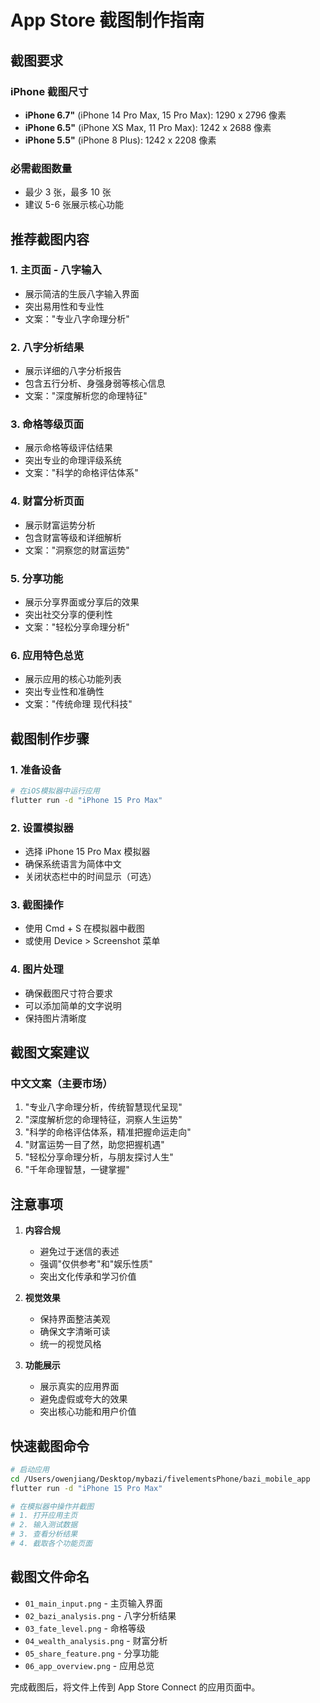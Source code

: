 # App Store 截图制作指南

## 截图要求

### iPhone 截图尺寸
- **iPhone 6.7"** (iPhone 14 Pro Max, 15 Pro Max): 1290 x 2796 像素
- **iPhone 6.5"** (iPhone XS Max, 11 Pro Max): 1242 x 2688 像素
- **iPhone 5.5"** (iPhone 8 Plus): 1242 x 2208 像素

### 必需截图数量
- 最少 3 张，最多 10 张
- 建议 5-6 张展示核心功能

## 推荐截图内容

### 1. 主页面 - 八字输入
- 展示简洁的生辰八字输入界面
- 突出易用性和专业性
- 文案："专业八字命理分析"

### 2. 八字分析结果
- 展示详细的八字分析报告
- 包含五行分析、身强身弱等核心信息
- 文案："深度解析您的命理特征"

### 3. 命格等级页面
- 展示命格等级评估结果
- 突出专业的命理评级系统
- 文案："科学的命格评估体系"

### 4. 财富分析页面
- 展示财富运势分析
- 包含财富等级和详细解析
- 文案："洞察您的财富运势"

### 5. 分享功能
- 展示分享界面或分享后的效果
- 突出社交分享的便利性
- 文案："轻松分享命理分析"

### 6. 应用特色总览
- 展示应用的核心功能列表
- 突出专业性和准确性
- 文案："传统命理 现代科技"

## 截图制作步骤

### 1. 准备设备
```bash
# 在iOS模拟器中运行应用
flutter run -d "iPhone 15 Pro Max"
```

### 2. 设置模拟器
- 选择 iPhone 15 Pro Max 模拟器
- 确保系统语言为简体中文
- 关闭状态栏中的时间显示（可选）

### 3. 截图操作
- 使用 Cmd + S 在模拟器中截图
- 或使用 Device > Screenshot 菜单

### 4. 图片处理
- 确保截图尺寸符合要求
- 可以添加简单的文字说明
- 保持图片清晰度

## 截图文案建议

### 中文文案（主要市场）
1. "专业八字命理分析，传统智慧现代呈现"
2. "深度解析您的命理特征，洞察人生运势"
3. "科学的命格评估体系，精准把握命运走向"
4. "财富运势一目了然，助您把握机遇"
5. "轻松分享命理分析，与朋友探讨人生"
6. "千年命理智慧，一键掌握"

## 注意事项

1. **内容合规**
   - 避免过于迷信的表述
   - 强调"仅供参考"和"娱乐性质"
   - 突出文化传承和学习价值

2. **视觉效果**
   - 保持界面整洁美观
   - 确保文字清晰可读
   - 统一的视觉风格

3. **功能展示**
   - 展示真实的应用界面
   - 避免虚假或夸大的效果
   - 突出核心功能和用户价值

## 快速截图命令

```bash
# 启动应用
cd /Users/owenjiang/Desktop/mybazi/fivelementsPhone/bazi_mobile_app
flutter run -d "iPhone 15 Pro Max"

# 在模拟器中操作并截图
# 1. 打开应用主页
# 2. 输入测试数据
# 3. 查看分析结果
# 4. 截取各个功能页面
```

## 截图文件命名

- `01_main_input.png` - 主页输入界面
- `02_bazi_analysis.png` - 八字分析结果
- `03_fate_level.png` - 命格等级
- `04_wealth_analysis.png` - 财富分析
- `05_share_feature.png` - 分享功能
- `06_app_overview.png` - 应用总览

完成截图后，将文件上传到 App Store Connect 的应用页面中。